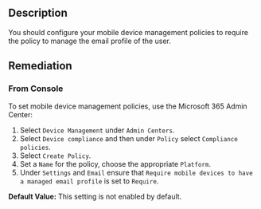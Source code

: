 ## Description

You should configure your mobile device management policies to require the policy to manage the email profile of the user.

## Remediation

### From Console

To set mobile device management policies, use the Microsoft 365 Admin Center:

1. Select `Device Management` under `Admin Centers`.
2. Select `Device compliance` and then under `Policy` select `Compliance policies`.
3. Select `Create Policy`.
4. Set a `Name` for the policy, choose the appropriate `Platform`.
5. Under `Settings` and `Email` ensure that `Require mobile devices to have a managed email profile` is set to `Require`.

**Default Value:** This setting is not enabled by default.
